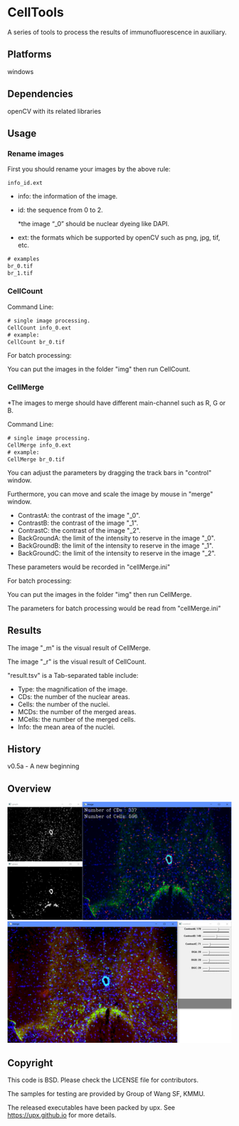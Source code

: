 # CellTools

A series of tools to process the results of immunofluorescence in auxiliary.

## Platforms

windows

## Dependencies

openCV with its related libraries

## Usage

### Rename images

First you should rename your images by the above rule:
~~~
info_id.ext
~~~
- info: the information of the image.
- id: the sequence from 0 to 2.

  *the image “_0” should be nuclear dyeing like DAPI.
- ext: the formats which be supported by openCV such as png, jpg, tif, etc.
~~~
# examples
br_0.tif
br_1.tif
~~~

### CellCount

Command Line:
~~~
# single image processing.
CellCount info_0.ext
# example:
CellCount br_0.tif
~~~
For batch processing:

You can put the images in the folder "img" then run CellCount.

### CellMerge

*The images to merge should have different main-channel such as R, G or B.

Command Line:
~~~
# single image processing.
CellMerge info_0.ext
# example:
CellMerge br_0.tif
~~~

You can adjust the parameters by dragging the track bars in "control" window.

Furthermore, you can move and scale the image by mouse in "merge" window.
- ContrastA: the contrast of the image "_0".
- ContrastB: the contrast of the image "_1".
- ContrastC: the contrast of the image "_2".
- BackGroundA: the limit of the intensity to reserve in the image "_0".
- BackGroundB: the limit of the intensity to reserve in the image "_1".
- BackGroundC: the limit of the intensity to reserve in the image "_2".

These parameters would be recorded in "cellMerge.ini"

For batch processing:

You can put the images in the folder "img" then run CellMerge.

The parameters for batch processing would be read from "cellMerge.ini"

## Results

The image "_m" is the visual result of CellMerge.

The image "_r" is the visual result of CellCount.

"result.tsv" is a Tab-separated table include:

- Type: the magnification of the image.
- CDs: the number of the nuclear areas.
- Cells: the number of the nuclei.
- MCDs: the number of the merged areas.
- MCells: the number of the merged cells.
- Info: the mean area of the nuclei.

## History

v0.5a - A new beginning

## Overview
![Overview of CellCount](https://raw.githubusercontent.com/0CBH0/CellTools/master/samples/overviewr.png)
![Overview of CellMerge](https://raw.githubusercontent.com/0CBH0/CellTools/master/samples/overviewm.png)

## Copyright

This code is BSD. Please check the LICENSE file for contributors.

The samples for testing are provided by Group of Wang SF, KMMU.

The released executables have been packed by upx. See https://upx.github.io for more details.